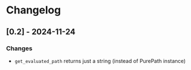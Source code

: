 # Changelog

## [0.2] - 2024-11-24

### Changes

- `get_evaluated_path` returns just a string (instead of PurePath instance)
